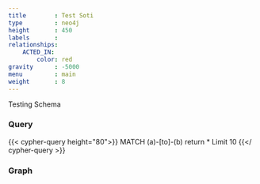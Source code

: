 ```yaml
---
title        : Test Soti
type         : neo4j
height       : 450
labels       :
relationships:
    ACTED_IN:
        color: red
gravity      : -5000
menu         : main
weight       : 8
---
```


Testing Schema 

### Query
{{< cypher-query height="80">}}
MATCH (a)-[to]-(b)
return *
Limit 10
{{</ cypher-query >}}
### Graph